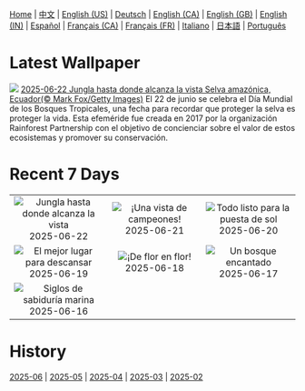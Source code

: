 [Home](../README.md) | [中文](zh-CN.md) | [English (US)](en-US.md) | [Deutsch](de-DE.md) | [English (CA)](en-CA.md) | [English (GB)](en-GB.md) | [English (IN)](en-IN.md) | [Español](es-ES.md) | [Français (CA)](fr-CA.md) | [Français (FR)](fr-FR.md) | [Italiano](it-IT.md) | [日本語](ja-JP.md) | [Português](pt-BR.md)

# Latest Wallpaper
![](https://www.bing.com/th?id=OHR.AmazonEcuador_ES-ES0820958985_UHD.jpg)
[2025-06-22 Jungla hasta donde alcanza la vista Selva amazónica, Ecuador(© Mark Fox/Getty Images)](https://www.bing.com/th?id=OHR.AmazonEcuador_ES-ES0820958985_UHD.jpg)
El 22 de junio se celebra el Día Mundial de los Bosques Tropicales, una fecha para recordar que proteger la selva es proteger la vida. Esta efeméride fue creada en 2017 por la organización Rainforest Partnership con el objetivo de concienciar sobre el valor de estos ecosistemas y promover su conservación.

# Recent 7 Days
|  |  |  |
|:---:|:---:|:---:|
| ![](https://www.bing.com/th?id=OHR.AmazonEcuador_ES-ES0820958985_400x240.jpg "Jungla hasta donde alcanza la vista") 2025-06-22 | ![](https://www.bing.com/th?id=OHR.WorldTriathlonMultisport_ES-ES0689492688_400x240.jpg "¡Una vista de campeones!") 2025-06-21 | ![](https://www.bing.com/th?id=OHR.IcelandSolstice_ES-ES0482972208_400x240.jpg "Todo listo para la puesta de sol") 2025-06-20 |
| ![](https://www.bing.com/th?id=OHR.WinterBegins_ES-ES0401089663_400x240.jpg "El mejor lugar para descansar") 2025-06-19 | ![](https://www.bing.com/th?id=OHR.AsianSwallowtail_ES-ES0291489304_400x240.jpg "¡De flor en flor!") 2025-06-18 | ![](https://www.bing.com/th?id=OHR.CumberlandOaks_ES-ES0192371070_400x240.jpg "Un bosque encantado") 2025-06-17 |
| ![](https://www.bing.com/th?id=OHR.SeaTurtleBrazil_ES-ES0110277118_400x240.jpg "Siglos de sabiduría marina") 2025-06-16 |  |  |

# History
[2025-06](../archives/wallpaper/es-ES/w_2025_06.md) | [2025-05](../archives/wallpaper/es-ES/w_2025_05.md) | [2025-04](../archives/wallpaper/es-ES/w_2025_04.md) | [2025-03](../archives/wallpaper/es-ES/w_2025_03.md) | [2025-02](../archives/wallpaper/es-ES/w_2025_02.md)
